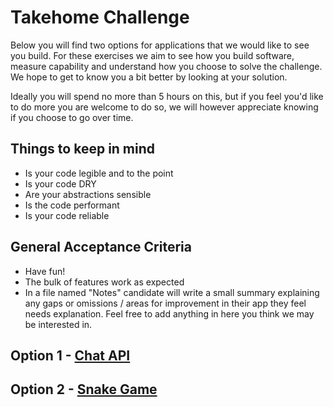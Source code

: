 # Takehome Challenge

Below you will find two options for applications that we would like to see you build. For these exercises we aim to see how you build software, measure capability and understand how you choose to solve the challenge. We hope to get to know you a bit better by looking at your solution.

Ideally you will spend no more than 5 hours on this, but if you feel you'd like to do more you are welcome to do so, we will however appreciate knowing if you choose to go over time.

## Things to keep in mind

- Is your code legible and to the point
- Is your code DRY
- Are your abstractions sensible
- Is the code performant
- Is your code reliable

## General Acceptance Criteria

- Have fun!
- The bulk of features work as expected
- In a file named "Notes" candidate will write a small summary explaining any gaps or omissions / areas for improvement in their app they feel needs explanation. Feel free to add anything in here you think we may be interested in.

## Option 1 - [Chat API](./Chat.md)

## Option 2 - [Snake Game](./Snake.md)
